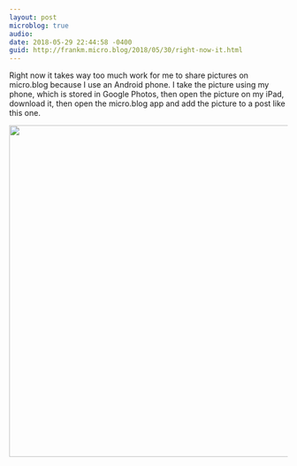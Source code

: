 ```yaml
---
layout: post
microblog: true
audio: 
date: 2018-05-29 22:44:58 -0400
guid: http://frankm.micro.blog/2018/05/30/right-now-it.html
---
```

Right now it takes way too much work for me to share pictures on micro.blog because I use an Android phone. I take the picture using my phone, which is stored in Google Photos, then open the picture on my iPad, download it, then open the micro.blog app and add the picture to a post like this one. 


<img src="http://frankmcpherson.blog/uploads/2018/ed77d36315.jpg" width="600" height="600" />
